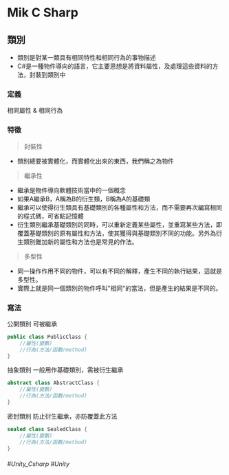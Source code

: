 # Mik C Sharp

## 類別
- 類別是對某一類具有相同特性和相同行為的事物描述
-  C#是一種物件導向的語言，它主要思想是將資料屬性，及處理這些資料的方法，封裝到類別中

### 定義
相同屬性 & 相同行為

### 特徵
> 封裝性
- 類別總要被實體化，而實體化出來的東西，我們稱之為物件

> 繼承性
- 繼承是物件導向軟體技術當中的一個概念
- 如果A繼承B，A稱為B的衍生類，B稱為A的基礎類
- 繼承可以使得衍生類具有基礎類別的各種屬性和方法，而不需要再次編寫相同的程式碼，可省點記憶體
- 衍生類別繼承基礎類別的同時，可以重新定義某些屬性，並重寫某些方法，即覆蓋基礎類別的原有屬性和方法，使其獲得與基礎類別不同的功能。另外為衍生類別錐加新的屬性和方法也是常見的作法。

> 多型性
- 同一操作作用不同的物件，可以有不同的解釋，產生不同的執行結果，這就是多型性。
- 實際上就是同一個類別的物件呼叫"相同"的當法，但是產生的結果是不同的。

### 寫法

公開類別 可被繼承
```csharp
public class PublicClass {
    //屬性(變數)
    //行為(方法/函數/method)
}
```
抽象類別 一般用作基礎類別，需被衍生繼承
```csharp
abstract class AbstractClass {
    //屬性(變數)
    //行為(方法/函數/method)
}
```
密封類別 防止衍生繼承，亦防覆蓋此方法
```csharp
sealed class SealedClass {
    //屬性(變數)
    //行為(方法/函數/method)
}
```


###### #Unity_Csharp #Unity 